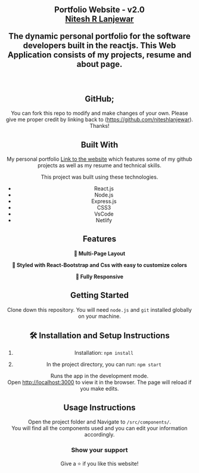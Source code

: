 <h2 align="center">
  Portfolio Website - v2.0<br/>
  <a href="https://www.linkedin.com/in/nitesh-lanjewar-688367234/" target="_blank">Nitesh R Lanjewar</a>
  <p>The dynamic personal portfolio for the software developers built in the reactjs. This Web Application consists of my projects, resume and about page.</p>
</h2>



<br/>

<center>

## GitHub;

You can fork this repo to modify and make changes of your own. Please give me proper credit by linking back to (https://github.com/niteshlanjewar). Thanks!

## Built With

My personal portfolio <a href="https://nitesh-lanjewar-1621.netlify.app/" target="_blank">Link to the website</a> which features some of my github projects as well as my resume and technical skills.<br/>

This project was built using these technologies.

- React.js
- Node.js
- Express.js
- CSS3
- VsCode
- Netlify

## Features

**📖 Multi-Page Layout**

**🎨 Styled with React-Bootstrap and Css with easy to customize colors**

**📱 Fully Responsive**

## Getting Started

Clone down this repository. You will need `node.js` and `git` installed globally on your machine.

## 🛠 Installation and Setup Instructions

1. Installation: `npm install`

2. In the project directory, you can run: `npm start`

Runs the app in the development mode.\
Open [http://localhost:3000](http://localhost:3000) to view it in the browser.
The page will reload if you make edits.

## Usage Instructions

Open the project folder and Navigate to `/src/components/`. <br/>
You will find all the components used and you can edit your information accordingly.

### Show your support

Give a ⭐ if you like this website!
